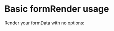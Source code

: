 # Basic formRender usage

Render your formData with no options:
<p data-height="300" data-theme-id="22927" data-slug-hash="vGBWxO" data-default-tab="js,result" data-user="sudharshan" data-embed-version="2" class="codepen"></p>
